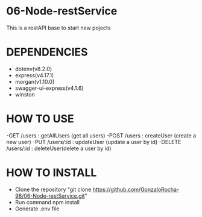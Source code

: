 # 06-Node-restService

This is a restAPI base to start new pojects

# DEPENDENCIES
- dotenv(v8.2.0)
- express(v4.17.1)
- morgan(v1.10.0)
- swagger-ui-express(v4.1.6)
- winston

# HOW TO USE
-GET /users : getAllUsers (get all users)
-POST /users : createUser (create a new user)
-PUT /users/:id : updateUser (update a user by id)
-DELETE /users/:id : deleteUser(delete a user by id)

# HOW TO INSTALL 
- Clone the repository "git clone https://github.com/GonzaloRocha-98/06-Node-restService.git"
- Run command npm install 
- Generate .env file
